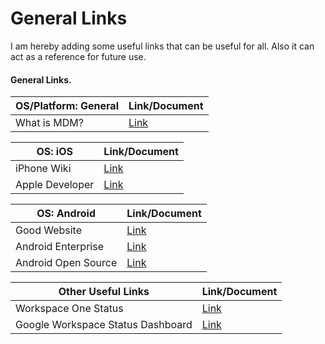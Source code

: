 # General Links

I am hereby adding some useful links that can be useful for all. Also it can act as a reference for future use. 

#### General Links.
OS/Platform: General |Link/Document | 
------------ | ------------- |
What is MDM?| [Link](https://www.lendis.io/en/guide/hybride-arbeit/remote-work/einfuehrung-in-mobile-device-management/) |
 

OS: iOS  |Link/Document | 
------------ | ------------- |
iPhone Wiki | [Link](https://www.theiphonewiki.com/) |
Apple Developer| [Link](https://developer.apple.com/documentation/devicemanagement)  | 

OS: Android |Link/Document | 
------------ | ------------- |
Good Website | [Link](https://bayton.org/)  |
Android Enterprise | [Link](https://www.android.com/enterprise/)  | 
Android Open Source | [Link](https://source.android.com/)  | 


Other Useful Links  |Link/Document | 
------------ | ------------- |
Workspace One Status | [Link](https://status.workspaceone.com/) |
Google Workspace Status Dashboard| [Link](https://www.google.com/appsstatus/dashboard/)  | 



